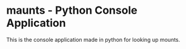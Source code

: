 # maunts - Python Console Application
This is the console application made in python for looking up mounts.
